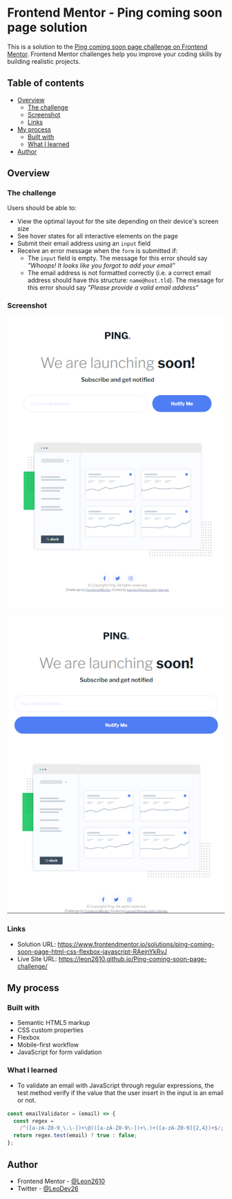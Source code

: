 # Frontend Mentor - Ping coming soon page solution

This is a solution to the [Ping coming soon page challenge on Frontend Mentor](https://www.frontendmentor.io/challenges/ping-single-column-coming-soon-page-5cadd051fec04111f7b848da). Frontend Mentor challenges help you improve your coding skills by building realistic projects. 

## Table of contents

- [Overview](#overview)
  - [The challenge](#the-challenge)
  - [Screenshot](#screenshot)
  - [Links](#links)
- [My process](#my-process)
  - [Built with](#built-with)
  - [What I learned](#what-i-learned)
- [Author](#author)


## Overview

### The challenge

Users should be able to:

- View the optimal layout for the site depending on their device's screen size
- See hover states for all interactive elements on the page
- Submit their email address using an `input` field
- Receive an error message when the `form` is submitted if:
	- The `input` field is empty. The message for this error should say *"Whoops! It looks like you forgot to add your email"*
	- The email address is not formatted correctly (i.e. a correct email address should have this structure: `name@host.tld`). The message for this error should say *"Please provide a valid email address"*

### Screenshot

![](./images/screenshotDesktop.PNG)

![](./images/screenshotTablet.PNG)



### Links

- Solution URL: https://www.frontendmentor.io/solutions/ping-coming-soon-page-html-css-flexbox-javascript-RAejnYkRvJ
- Live Site URL: https://leon2610.github.io/Ping-coming-soon-page-challenge/

## My process

### Built with

- Semantic HTML5 markup
- CSS custom properties
- Flexbox
- Mobile-first workflow
- JavaScript for form validation



### What I learned

- To validate an email with JavaScript through regular expressions, the test method verify if the value that the user insert in the input is an email or not.

```js
const emailValidator = (email) => {
  const regex =
    /^([a-zA-Z0-9_\.\-])+\@(([a-zA-Z0-9\-])+\.)+([a-zA-Z0-9]{2,4})+$/;
  return regex.test(email) ? true : false;
};
```

## Author

- Frontend Mentor - [@Leon2610](https://www.frontendmentor.io/profile/Leon2610)
- Twitter - [@LeoDev26](https://twitter.com/LeoDev26)

